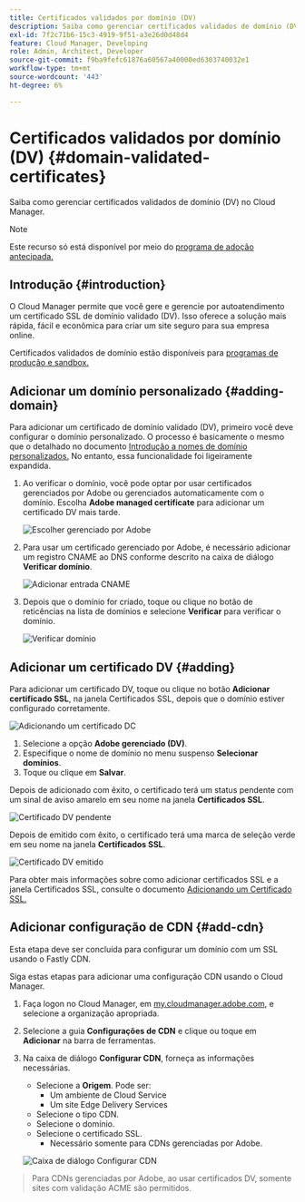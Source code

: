 ```yaml
---
title: Certificados validados por domínio (DV)
description: Saiba como gerenciar certificados validados de domínio (DV) no Cloud Manager.
exl-id: 7f2c71b6-15c3-4919-9f51-a3e26d0d48d4
feature: Cloud Manager, Developing
role: Admin, Architect, Developer
source-git-commit: f9ba9fefc61876a60567a40000ed6303740032e1
workflow-type: tm+mt
source-wordcount: '443'
ht-degree: 6%

---
```


# Certificados validados por domínio (DV) {#domain-validated-certificates}

Saiba como gerenciar certificados validados de domínio (DV) no Cloud Manager.

>[!NOTE]
>
>Este recurso só está disponível por meio do [programa de adoção antecipada.](/help/implementing/cloud-manager/release-notes/current.md#early-adoption)

## Introdução {#introduction}

O Cloud Manager permite que você gere e gerencie por autoatendimento um certificado SSL de domínio validado (DV). Isso oferece a solução mais rápida, fácil e econômica para criar um site seguro para sua empresa online.

Certificados validados de domínio estão disponíveis para [programas de produção e sandbox.](/help/implementing/cloud-manager/getting-access-to-aem-in-cloud/program-types.md)

## Adicionar um domínio personalizado {#adding-domain}

Para adicionar um certificado de domínio validado (DV), primeiro você deve configurar o domínio personalizado. O processo é basicamente o mesmo que o detalhado no documento [Introdução a nomes de domínio personalizados.](/help/implementing/cloud-manager/custom-domain-names/introduction.md) No entanto, essa funcionalidade foi ligeiramente expandida.

1. Ao verificar o domínio, você pode optar por usar certificados gerenciados por Adobe ou gerenciados automaticamente com o domínio. Escolha **Adobe managed certificate** para adicionar um certificado DV mais tarde.

   ![Escolher gerenciado por Adobe](assets/verify-domain-dialog.png)

1. Para usar um certificado gerenciado por Adobe, é necessário adicionar um registro CNAME ao DNS conforme descrito na caixa de diálogo **Verificar domínio**.

   ![Adicionar entrada CNAME](assets/verify-domain-dialog-adobe-managed.png)

1. Depois que o domínio for criado, toque ou clique no botão de reticências na lista de domínios e selecione **Verificar** para verificar o domínio.

   ![Verificar domínio](assets/verify-domain.png)

## Adicionar um certificado DV {#adding}

Para adicionar um certificado DV, toque ou clique no botão **Adicionar certificado SSL**, na janela Certificados SSL, depois que o domínio estiver configurado corretamente.

![Adicionando um certificado DC](/help/implementing/cloud-manager/assets/ssl/add-dv-certificate.png)

1. Selecione a opção **Adobe gerenciado (DV)**.
1. Especifique o nome de domínio no menu suspenso **Selecionar domínios**.
1. Toque ou clique em **Salvar**.

Depois de adicionado com êxito, o certificado terá um status pendente com um sinal de aviso amarelo em seu nome na janela **Certificados SSL**.

![Certificado DV pendente](assets/pending-dv-certificate.png)

Depois de emitido com êxito, o certificado terá uma marca de seleção verde em seu nome na janela **Certificados SSL**.

![Certificado DV emitido](assets/issued-dv-certificate.png)

Para obter mais informações sobre como adicionar certificados SSL e a janela Certificados SSL, consulte o documento [Adicionando um Certificado SSL.](add-ssl-certificate.md)

## Adicionar configuração de CDN {#add-cdn}

Esta etapa deve ser concluída para configurar um domínio com um SSL usando o Fastly CDN.

Siga estas etapas para adicionar uma configuração CDN usando o Cloud Manager.

1. Faça logon no Cloud Manager, em [my.cloudmanager.adobe.com](https://my.cloudmanager.adobe.com/), e selecione a organização apropriada.

1. Selecione a guia **Configurações de CDN** e clique ou toque em **Adicionar** na barra de ferramentas.

1. Na caixa de diálogo **Configurar CDN**, forneça as informações necessárias.

   * Selecione a **Origem**. Pode ser:
      * Um ambiente de Cloud Service
      * Um site Edge Delivery Services
   * Selecione o tipo CDN.
   * Selecione o domínio.
   * Selecione o certificado SSL.
      * Necessário somente para CDNs gerenciadas por Adobe.

   ![Caixa de diálogo Configurar CDN](assets/configure-cdn-dialog.png)

>
>
>Para CDNs gerenciadas por Adobe, ao usar certificados DV, somente sites com validação ACME são permitidos.

